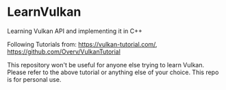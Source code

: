 # LearnVulkan
Learning Vulkan API and implementing it in C++

Following Tutorials from:
https://vulkan-tutorial.com/, https://github.com/Overv/VulkanTutorial

This repository won't be useful for anyone else trying to learn Vulkan. Please refer to the above tutorial or anything else of your choice. This repo is for personal use.
